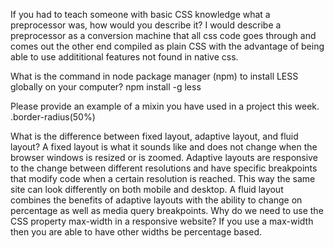 If you had to teach someone with basic CSS knowledge what a preprocessor was, how would you describe it?
I would describe a preprocessor as a conversion machine that all css code goes through and comes out the other end compiled as plain CSS with the advantage of being able to use addititional features not found in native css. 

What is the command in node package manager (npm) to install LESS globally on your computer?
npm install -g less

Please provide an example of a mixin you have used in a project this week.
.border-radius(50%)

What is the difference between fixed layout, adaptive layout, and fluid layout?
A fixed layout is what it sounds like and does not change when the browser windows is resized or is zoomed.
Adaptive layouts are responsive to the change between different resolutions and have specific breakpoints that modify code when a certain resolution is reached. This way the same site can look differently on both mobile and desktop.
A fluid layout combines the benefits of adaptive layouts with the ability to change on percentage as well as media query breakpoints.
Why do we need to use the CSS property max-width in a responsive website?
If you use a max-width then you are able to have other widths be percentage based. 